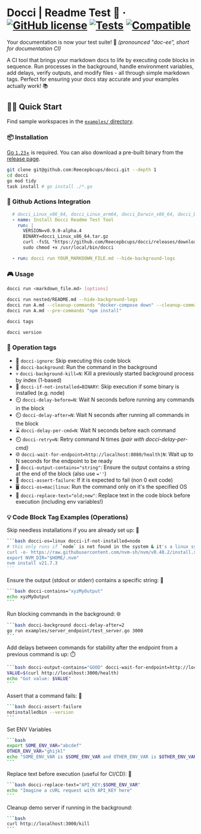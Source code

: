 # Docci | Readme Test 🚀 &middot; [![GitHub license](https://img.shields.io/badge/license-apache-blue.svg)](https://github.com/Reecepbcups/docci/blob/main/LICENSE) [![Tests](https://github.com/Reecepbcups/docci/actions/workflows/go-unit-test.yml/badge.svg)](https://github.com/Reecepbcups/docci/actions/workflows/test.yml) [![Compatible](https://img.shields.io/badge/compatible%20-macOS_&_linux-8A2BE2.svg)](https://github.com/Reecepbcups/docci)

Your documentation is now your test suite! 🎯 *(pronounced "doc-ee", short for documentation CI)*

A CI tool that brings your markdown docs to life by executing code blocks in sequence. Run processes in the background, handle environment variables, add delays, verify outputs, and modify files - all through simple markdown tags. Perfect for ensuring your docs stay accurate and your examples actually work! 📚

## 🏃‍♂️ Quick Start

Find sample workspaces in the [`examples/` directory](./examples/).

### 📦 Installation

[Go `1.23`+](https://go.dev/doc/install) is required. You can also download a pre-built binary from the [release page](https://github.com/Reecepbcups/docci/releases).

```bash docci-ignore
git clone git@github.com:Reecepbcups/docci.git --depth 1
cd docci
go mod tidy
task install # go install ./*.go
```

### 🤖 Github Actions Integration
````yaml
  # docci_Linux_x86_64, docci_Linux_arm64, docci_Darwin_x86_64, docci_Darwin_arm64
  - name: Install Docci Readme Test Tool
    run: |
      VERSION=v0.9.0-alpha.4
      BINARY=docci_Linux_x86_64.tar.gz
      curl -fsSL "https://github.com/Reecepbcups/docci/releases/download/${VERSION}/${BINARY}" | sudo tar -xzC /usr/local/bin
      sudo chmod +x /usr/local/bin/docci

  - run: docci run YOUR_MARKDOWN_FILE.md --hide-background-logs
````

### 🎮 Usage

```bash docci-ignore
docci run <markdown_file.md> [options]

docci run nested/README.md --hide-background-logs
docci run A.md --cleanup-commands "docker-compose down" --cleanup-commands "rm -rf /tmp/test"
docci run A.md --pre-commands "npm install"

docci tags

docci version
```

### 🎨 Operation tags
  * 🛑 `docci-ignore`: Skip executing this code block
  * 🔄 `docci-background`: Run the command in the background
  * 💀 `docci-background-kill=N`: Kill a previously started background process by index (1-based)
  * 🚫 `docci-if-not-installed=BINARY`: Skip execution if some binary is installed (e.g. node)
  * ⏲️ `docci-delay-before=N`: Wait N seconds before running any commands in the block
  * ⏲️ `docci-delay-after=N`: Wait N seconds after running all commands in the block
  * ⌛ `docci-delay-per-cmd=N`: Wait N seconds before each command
  * ⏲️ `docci-retry=N`: Retry command N times *(pair with docci-delay-per-cmd)*
  * 🌐 `docci-wait-for-endpoint=http://localhost:8080/health|N`: Wait up to N seconds for the endpoint to be ready
  * 📜 `docci-output-contains="string"`: Ensure the output contains a string at the end of the block (also use `=''`)
  * 🚨 `docci-assert-failure`: If it is expected to fail (non 0 exit code)
  * 🖥️ `docci-os=mac|linux`: Run the command only on it's the specified OS
  * 🔄 `docci-replace-text="old;new"`: Replace text in the code block before execution (including env variables!)


### 💡 Code Block Tag Examples (Operations)

Skip needless installations if you are already set up: 🛑

<!-- The 4 backticks is just so it wraps in githubs UI, real test are written normally with the nested part (just 3 backticks) -->
````bash
```bash docci-os=linux docci-if-not-installed=node
# this only runs if `node` is not found in the system & it's a linux system
curl -o- https://raw.githubusercontent.com/nvm-sh/nvm/v0.40.2/install.sh | bash
export NVM_DIR="$HOME/.nvm"
nvm install v21.7.3
```
````

Ensure the output (stdout or stderr) contains a specific string: 📜

````bash
```bash docci-contains="xyzMyOutput"
echo xyzMyOutput
```
````

Run blocking commands in the background: 🌐

````bash
```bash docci-background docci-delay-after=2
go run examples/server_endpoint/test_server.go 3000
```
````

Add delays between commands for stability after the endpoint from a previous command is up: ⏱️

````bash
```bash docci-output-contains="GOOD" docci-wait-for-endpoint=http://localhost:3000/health|30
VALUE=$(curl http://localhost:3000/health)
echo "Got value: $VALUE"
```
````


Assert that a command fails: 🚨

````bash
```bash docci-assert-failure
notinstalledbin --version
```
````

Set ENV Variables

````bash
```bash
export SOME_ENV_VAR="abcdef"
OTHER_ENV_VAR="ghijkl"
echo "SOME_ENV_VAR is $SOME_ENV_VAR and OTHER_ENV_VAR is $OTHER_ENV_VAR"
```
````

Replace text before execution (useful for CI/CD): 🔄

````bash
```bash docci-replace-text="API_KEY;$SOME_ENV_VAR"
echo "Imagine a cURL request with API_KEY here"
```
````

Cleanup demo server if running in the background:

````bash
```bash
curl http://localhost:3000/kill
```
````
